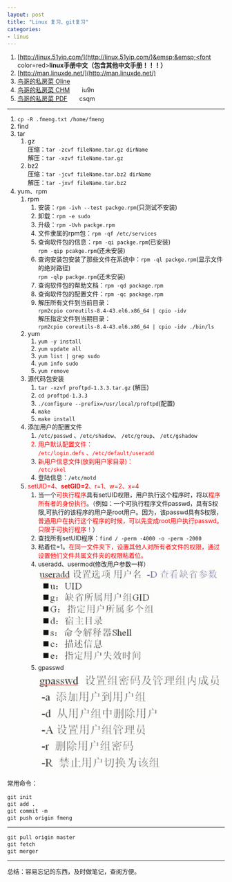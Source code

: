 ```yaml
---
layout: post
title: "Linux 复习、git复习"
categories:
- linus
---
```

1. [http://linux.51yip.com/](http://linux.51yip.com/)&emsp;&emsp;<font color=red>**linux手册中文（包含其他中文手册！！！）**</font>
2. [http://man.linuxde.net/](http://man.linuxde.net/)
3. [鸟哥的私房菜 Oline](http://cn.linux.vbird.org/)
4. [鸟哥的私房菜 CHM](http://pan.baidu.com/s/1hs4TXeG)&emsp;&emsp;iu9n
5. [鸟哥的私房菜 PDF](http://pan.baidu.com/s/1nv0afqD)&emsp;&emsp;csqm

---
1. `cp -R .fmeng.txt /home/fmeng`
1. find
2. tar
	1. gz<br/>压缩：`tar -zcvf fileName.tar.gz dirName`<br/>解压：`tar -xzvf fileName.tar.gz `
	2. bz2<br/>压缩：`tar -jcvf fileName.tar.bz2 dirName`<br/>
	解压：`tar -jxvf fileName.tar.bz2`
3. yum、rpm
	1. rpm
		1. 安装：`rpm -ivh --test packge.rpm`(只测试不安装)
		2. 卸载：`rpm -e sudo`
		3. 升级：`rpm -Uvh packge.rpm `
		4. 文件隶属的rpm包：`rpm -qf /etc/services`
		5. 查询软件包的信息：`rpm -qi packge.rpm`(已安装) <br/>`rpm -qip pcakge.rpm`(还未安装)
		6. 查询安装包安装了那些文件在系统中：`rpm -ql packge.rpm`(显示文件的绝对路径)<br/>
		`rpm -qlp packge.rpm`(还未安装)
		6. 查询软件包的帮助文档：`rpm -qd package.rpm`
		7. 查询软件包的配置文件：`rpm -qc package.rpm`
		8. 解压所有文件到当前目录：<br/>
		`rpm2cpio coreutils-8.4-43.el6.x86_64 | cpio -idv`<br/>解压指定文件到当期目录：<br/>
`rpm2cpio coreutils-8.4-43.el6.x86_64 | cpio -idv ./bin/ls`
	4. yum
		1. `yum -y install` 
		2. `yum update all`
		3. `yum list | grep sudo`
		4. `yum info sudo`
		5. `yum remove`
	6. 源代码包安装
		1. `tar -xzvf proftpd-1.3.3.tar.gz` (解压)
		2. `cd proftpd-1.3.3`
		3. `./configure --prefix=/usr/local/proftpd`(配置)
		4. `make`
		5. `make install`
	3. 添加用户的配置文件
		1. `/etc/passwd` 、`/etc/shadow`、 `/etc/group`、 `/etc/gshadow`<font color=red>
		2. 用户默认配置文件：<br/>`/etc/login.defs` 、`/etc/default/useradd`
		3. 新用户信息文件(放到用户家目录)：<br/>`/etc/skel`</font>
		4. 登陆信息：`/etc/motd`
	5. <font color=red>setUID=4、**setGID=2**、r=1、w=2、x=4</font>
		1. 当一个<font color=red>可执行程序</font>具有setUID权限，用户执行这个程序时，将以<font color=red>程序所有者的身份执行</font>。（例如：一个可执行程序文件passwd，具有S权限,可执行的该程序的用户是root用户。因为，该passwd具有S权限，<font color=red>普通用户在执行这个程序的时候，可以先变成root用户执行passwd。只限于可执行程序！</font>）
		2. 查找所有setUID程序：`find / -perm -4000 -o -perm -2000`
		3. 粘着位=1。<font color=red>在同一文件夹下，设置其他人对所有者文件的权限，通过设置他们文件共属文件夹的权限粘着位。</font>
		4. useradd、usermod(修改用户参数一样）<br/>
			![](/img/linux101.jpg)
		5. gpasswd<br/>![](/img/linux102.jpg)

常用命令：

	git init
	git add .
	git commit -m 
	git push origin fmeng

----

	git pull origin master
	git fetch
	git merger
	


----
总结：容易忘记的东西，及时做笔记，查阅方便。

